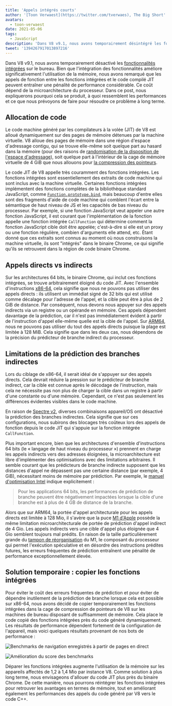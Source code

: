 ```yaml
---
title: 'Appels intégrés courts'
author: '[Toon Verwaest](https://twitter.com/tverwaes), The Big Short'
avatars:
  - toon-verwaest
date: 2021-05-06
tags:
  - JavaScript
description: 'Dans V8 v9.1, nous avons temporairement désintégré les fonctions intégrées sur le bureau pour éviter des problèmes de performance résultant d'appels indirects éloignés.'
tweet: '1394267917013897216'
---
```


Dans V8 v9.1, nous avons temporairement désactivé les [fonctionnalités intégrées](https://v8.dev/blog/embedded-builtins) sur le bureau. Bien que l'intégration des fonctionnalités améliore significativement l'utilisation de la mémoire, nous avons remarqué que les appels de fonction entre les fonctions intégrées et le code compilé JIT peuvent entraîner une pénalité de performance considérable. Ce coût dépend de la microarchitecture du processeur. Dans ce post, nous expliquerons pourquoi cela se produit, à quoi ressemblent les performances et ce que nous prévoyons de faire pour résoudre ce problème à long terme.

<!--truncate-->
## Allocation de code

Le code machine généré par les compilateurs à la volée (JIT) de V8 est alloué dynamiquement sur des pages de mémoire détenues par la machine virtuelle. V8 alloue des pages de mémoire dans une région d'espace d'adressage contigu, qui se trouve elle-même soit quelque part au hasard dans la mémoire (pour des raisons de [randomisation de la disposition de l'espace d'adressage](https://en.wikipedia.org/wiki/Address_space_layout_randomization)), soit quelque part à l'intérieur de la cage de mémoire virtuelle de 4 GiB que nous allouons pour [la compression des pointeurs](https://v8.dev/blog/pointer-compression).

Le code JIT de V8 appelle très couramment des fonctions intégrées. Les fonctions intégrées sont essentiellement des extraits de code machine qui sont inclus avec la machine virtuelle. Certaines fonctions intégrées implémentent des fonctions complètes de la bibliothèque standard JavaScript, comme [`Function.prototype.bind`](https://developer.mozilla.org/docs/Web/JavaScript/Reference/Global_objects/Function/bind), mais beaucoup d'entre elles sont des fragments d'aide de code machine qui comblent l'écart entre la sémantique de haut niveau de JS et les capacités de bas niveau du processeur. Par exemple, si une fonction JavaScript veut appeler une autre fonction JavaScript, il est courant que l'implémentation de la fonction appelle une fonction intégrée `CallFunction` qui détermine comment la fonction JavaScript cible doit être appelée; c'est-à-dire si elle est un proxy ou une fonction régulière, combien d'arguments elle attend, etc. Étant donné que ces extraits sont connus au moment où nous construisons la machine virtuelle, ils sont "intégrés" dans le binaire Chrome, ce qui signifie qu'ils se retrouvent dans la région de code binaire Chrome.

## Appels directs vs indirects

Sur les architectures 64 bits, le binaire Chrome, qui inclut ces fonctions intégrées, se trouve arbitrairement éloigné du code JIT. Avec l'ensemble d'instructions [x86-64](https://en.wikipedia.org/wiki/X86-64), cela signifie que nous ne pouvons pas utiliser des appels directs : ils utilisent un immédiat signé de 32 bits qui est utilisé comme décalage pour l'adresse de l'appel, et la cible peut être à plus de 2 GiB de distance. Par conséquent, nous devons nous appuyer sur des appels indirects via un registre ou un opérande en mémoire. Ces appels dépendent davantage de la prédiction, car il n'est pas immédiatement évident à partir de l'instruction d'appel elle-même quelle est la cible de l'appel. Sur [ARM64](https://en.wikipedia.org/wiki/AArch64), nous ne pouvons pas utiliser du tout des appels directs puisque la plage est limitée à 128 MiB. Cela signifie que dans les deux cas, nous dépendons de la précision du prédicteur de branche indirect du processeur.

## Limitations de la prédiction des branches indirectes

Lors du ciblage de x86-64, il serait idéal de s'appuyer sur des appels directs. Cela devrait réduire la pression sur le prédicteur de branche indirect, car la cible est connue après le décodage de l'instruction, mais cela ne nécessite pas non plus de charger la cible dans un registre à partir d'une constante ou d'une mémoire. Cependant, ce n'est pas seulement les différences évidentes visibles dans le code machine.

En raison de [Spectre v2](https://googleprojectzero.blogspot.com/2018/01/reading-privileged-memory-with-side.html), diverses combinaisons appareil/OS ont désactivé la prédiction des branches indirectes. Cela signifie que sur ces configurations, nous subirons des blocages très coûteux lors des appels de fonction depuis le code JIT qui s'appuie sur la fonction intégrée `CallFunction`.

Plus important encore, bien que les architectures d'ensemble d'instructions 64 bits (le « langage de haut niveau du processeur ») prennent en charge les appels indirects vers des adresses éloignées, la microarchitecture est libre d'implémenter des optimisations avec des limitations arbitraires. Il semble courant que les prédicteurs de branche indirecte supposent que les distances d'appel ne dépassent pas une certaine distance (par exemple, 4 GiB), nécessitant moins de mémoire par prédiction. Par exemple, le [manuel d'optimisation Intel](https://www.intel.com/content/dam/www/public/us/en/documents/manuals/64-ia-32-architectures-optimization-manual.pdf) indique explicitement :

> Pour les applications 64 bits, les performances de prédiction de branche peuvent être négativement impactées lorsque la cible d'une branche est à plus de 4 GB de distance de la branche.

Alors que sur ARM64, la portée d'appel architecturale pour les appels directs est limitée à 128 Mio, il s'avère que la puce [M1 d'Apple](https://en.wikipedia.org/wiki/Apple_M1) possède la même limitation microarchitecturale de portée de prédiction d'appel indirect de 4 Gio. Les appels indirects vers une cible d'appel plus éloignée que 4 Gio semblent toujours mal prédits. En raison de la taille particulièrement grande du [tampon de réorganisation](https://en.wikipedia.org/wiki/Re-order_buffer) du M1, le composant du processeur qui permet l'exécution spéculative et en désordre des instructions prédites futures, les erreurs fréquentes de prédiction entraînent une pénalité de performance exceptionnellement élevée.

## Solution temporaire : copier les fonctions intégrées

Pour éviter le coût des erreurs fréquentes de prédiction et pour éviter de dépendre inutilement de la prédiction de branche lorsque cela est possible sur x86-64, nous avons décidé de copier temporairement les fonctions intégrées dans la cage de compression de pointeurs de V8 sur les machines de bureau disposant de suffisamment de mémoire. Cela place le code copié des fonctions intégrées près du code généré dynamiquement. Les résultats de performance dépendent fortement de la configuration de l'appareil, mais voici quelques résultats provenant de nos bots de performance :

![Benchmarks de navigation enregistrés à partir de pages en direct](/_img/short-builtin-calls/v8-browsing.svg)

![Amélioration du score des benchmarks](/_img/short-builtin-calls/benchmarks.svg)

Déparer les fonctions intégrées augmente l'utilisation de la mémoire sur les appareils affectés de 1,2 à 1,4 Mio par instance V8. Comme solution à plus long terme, nous envisageons d'allouer du code JIT plus près du binaire Chrome. De cette manière, nous pourrons réintégrer les fonctions intégrées pour retrouver les avantages en termes de mémoire, tout en améliorant également les performances des appels du code généré par V8 vers le code C++.
